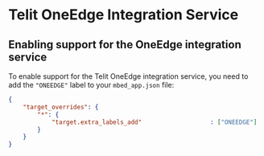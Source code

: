 # Telit OneEdge Integration Service

## Enabling support for the OneEdge integration service
To enable support for the Telit OneEdge integration service, you need to add the `"ONEEDGE"` label to your `mbed_app.json` file:

```json
{
    "target_overrides": {
        "*": {
            "target.extra_labels_add"                   : ["ONEEDGE"]
        }
    }
}
```